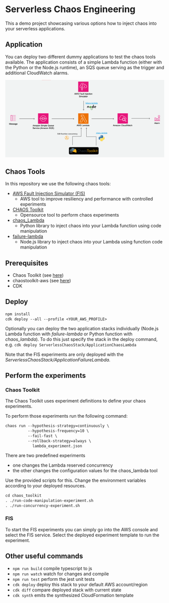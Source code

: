 # Serverless Chaos Engineering

This a demo project showcasing various options how to inject chaos into your serverless applications.

## Application

You can deploy two different dummy applications to test the chaos tools available.
The application consists of a simple Lambda function (either with the Python or the Node.js runtime), an SQS queue serving as the trigger and additional CloudWatch alarms.

![Dummy application and the various methods to inject chaos.](assets/demo_use_case.png)

## Chaos Tools

In this repository we use the following chaos tools:

- [AWS Fault Injection Simulator (FIS)](https://aws.amazon.com/fis/)
  - AWS tool to improve resiliency and performance with controlled experiments
- [CHAOS Toolkit](https://chaostoolkit.org/)
  - Opensource tool to perform chaos experiments
- [chaos_Lambda](https://github.com/adhorn/aws-lambda-chaos-injection)
  - Python library to inject chaos into your Lambda function using code manipulation
- [failure-lambda](https://github.com/gunnargrosch/failure-lambda)
  - Node.js library to inject chaos into your Lambda using function code manipulation

## Prerequisites

- Chaos Toolkit (see [here](https://chaostoolkit.org/reference/usage/install/))
- chaostoolkit-aws (see [here](https://chaostoolkit.org/drivers/aws/#install))
- CDK

## Deploy 

```
npm install
cdk deploy --all --profile <YOUR_AWS_PROFILE>
```

Optionally you can deploy the two application stacks individually (Node.js Lambda function with *failure-lambda* or Python function with *chaos_lambda*).
To do this just specify the stack in the deploy command, e.g. `cdk deploy ServerlessChaosStack/ApplicationChaosLambda`

Note that the FIS experiments are only deployed with the *ServerlessChaosStack/ApplicationFailureLambda*.

## Perform the experiments

### Chaos Toolkit

The Chaos Toolkit uses experiment definitions to define your chaos experiments.

To perform those experiments run the following command:
```
chaos run --hypothesis-strategy=continuously \
          --hypothesis-frequency=10 \
          --fail-fast \
          --rollback-strategy=always \
            lambda_experiment.json
```

There are two predefined experiments 
- one changes the Lambda reserved concurrency 
- the other changes the configuration values for the chaos_lambda tool 

Use the provided scripts for this. Change the environment variables according to your deployed resources.

```
cd chaos_toolkit
. ./run-code-manipulation-experiment.sh
. ./run-concurrency-experiment.sh
```

### FIS

To start the FIS experiments you can simply go into the AWS console and select the FIS service.
Select the deployed experiment template to run the experiment.


## Other useful commands

* `npm run build`   compile typescript to js
* `npm run watch`   watch for changes and compile
* `npm run test`    perform the jest unit tests
* `cdk deploy`      deploy this stack to your default AWS account/region
* `cdk diff`        compare deployed stack with current state
* `cdk synth`       emits the synthesized CloudFormation template